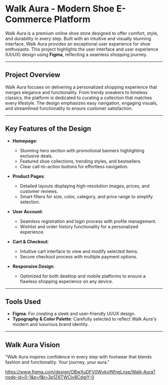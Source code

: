 # Walk Aura - Modern Shoe E-Commerce Platform  

Walk Aura is a premium online shoe store designed to offer comfort, style, and durability in every step. Built with an intuitive and visually stunning interface, Walk Aura provides an exceptional user experience for shoe enthusiasts. This project highlights the user interface and user experience (UI/UX) design using **Figma**, reflecting a seamless shopping journey.

---

## Project Overview  

Walk Aura focuses on delivering a personalized shopping experience that merges elegance and functionality. From trendy sneakers to timeless classics, the platform is dedicated to curating a collection that matches every lifestyle. The design emphasizes easy navigation, engaging visuals, and streamlined functionality to ensure customer satisfaction.

---

## Key Features of the Design  

- **Homepage**:  
   - Stunning hero section with promotional banners highlighting exclusive deals.  
   - Featured shoe collections, trending styles, and bestsellers.  
   - Clear call-to-action buttons for effortless navigation.  

- **Product Pages**:  
   - Detailed layouts displaying high-resolution images, prices, and customer reviews.  
   - Smart filters for size, color, category, and price range to simplify selection.  

- **User Account**:  
   - Seamless registration and login process with profile management.  
   - Wishlist and order history functionality for a personalized experience.  

- **Cart & Checkout**:  
   - Intuitive cart interface to view and modify selected items.  
   - Secure checkout process with multiple payment options.  

- **Responsive Design**:  
   - Optimized for both desktop and mobile platforms to ensure a flawless shopping experience on any device.  

---

## Tools Used  

- **Figma**: For creating a sleek and user-friendly UI/UX design.  
- **Typography & Color Palette**: Carefully selected to reflect Walk Aura's modern and luxurious brand identity.  

---

## Walk Aura Vision  

"Walk Aura inspires confidence in every step with footwear that blends fashion and functionality. Your journey, your aura."


https://www.figma.com/design/OBwXuDFV0WvkvlNfneLnse/Walk-Aura?node-id=0-1&p=f&t=3p1Z6TWCiv8CdgiY-0


